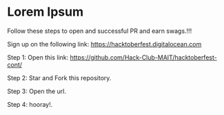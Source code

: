 # Lorem Ipsum

Follow these steps to open and successful PR and earn swags.!!!

Sign up on the following link: https://hacktoberfest.digitalocean.com

Step 1: Open this link: https://github.com/Hack-Club-MAIT/hacktoberfest-cont/

Step 2: Star and Fork this repository. 

Step 3: Open the url.

Step 4: hooray!.
